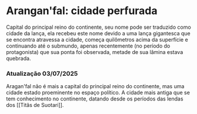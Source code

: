 
# Arangan'fal: cidade perfurada

Capital do principal reino do continente, seu nome pode ser traduzido como cidade da lança, ela recebeu este nome devido a uma lança gigantesca que se encontra atravessa a cidade, começa quilômetros acima da superfície e continuando até o submundo, apenas recentemente (no período do protagonista) que sua ponta foi observada, metade de sua lâmina estava quebrada. 

### Atualização 03/07/2025

Aragan'fal não é mais a capital do principal reino do continente, mas uma cidade estado proeminente no espaço político. A cidade mais antiga que se tem conhecimento no continente, datando desde os períodos das lendas dos [[Titãs de Suotari]].